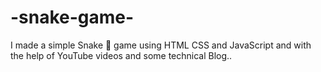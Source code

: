 # -snake-game-
I made a simple Snake 🐍 game using HTML CSS and JavaScript and with the help of YouTube videos and some technical Blog..
